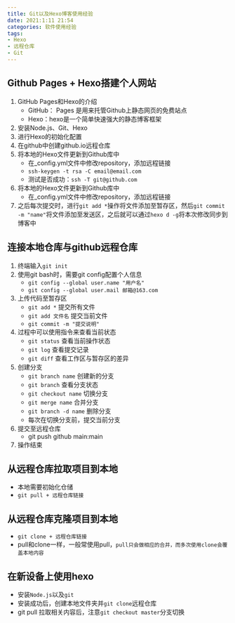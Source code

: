 ```yaml
---
title: Git以及Hexo博客使用经验
date: 2021:1:11 21:54
categories: 软件使用经验
tags: 
- Hexo
- 远程仓库
- Git
---
```


## Github Pages + Hexo搭建个人网站
1. GitHub Pages和Hexo的介绍  
   - GitHub： Pages 是用来托管Github上静态网页的免费站点  
   - Hexo：hexo是一个简单快速强大的静态博客框架  
2. 安装Node.js、Git、Hexo  
3. 进行Hexo的初始化配置
4. 在github中创建github.io远程仓库
5. 将本地的Hexo文件更新到Github库中  
   - 在_config.yml文件中修改repository，添加远程链接  
   - `ssh-keygen -t rsa -C email@email.com`  
   - 测试是否成功：`ssh -T git@github.com`  
6. 将本地的Hexo文件更新到Github库中
   - 在_config.yml文件中修改repository，添加远程链接
7. 之后每次提交时，进行`git add *`操作将文件添加至暂存区，然后``git commit -m "name"``将文件添加至发送区，之后就可以通过``hexo d -g``将本次修改同步到博客中

## 连接本地仓库与github远程仓库
1. 终端输入```git init ```
2. 使用git bash时，需要git config配置个人信息
   - ```git config --global user.name "用户名"```
   - ```git config --global user.mail 邮箱@163.com```
3. 上传代码至暂存区 
   - ``` git add * ```  提交所有文件
   - ```git add 文件名``` 提交当前文件
   - ```git commit -m "提交说明"```
4. 过程中可以使用指令来查看当前状态
   - ```git status``` 查看当前操作状态
   - ```git log```   查看提交记录
   - ```git diff``` 查看工作区与暂存区的差异
5. 创建分支
   - ```git branch name``` 创建新的分支
   - ```git branch```  查看分支状态
   - ```git checkout name``` 切换分支
   - ```git merge name``` 合并分支
   - ```git branch -d name``` 删除分支
   - 每次在切换分支前，提交当前分支
6. 提交至远程仓库
   - git push github main:main
7. 操作结束 

## 从远程仓库拉取项目到本地
- 本地需要初始化仓储
- ```git pull + 远程仓库链接```

## 从远程仓库克隆项目到本地
- ```git clone + 远程仓库链接```
- pull和clone一样，一般常使用pull，`pull只会做相应的合并，而多次使用clone会覆盖本地内容`

## 在新设备上使用hexo
- 安装`Node.js`以及`git`
- 安装成功后，创建本地文件夹并` git clone `远程仓库
- git pull 拉取相关内容后，注意`git checkout master`分支切换
